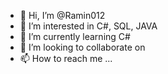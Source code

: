 - 👋 Hi, I’m @Ramin012
- 👀 I’m interested in C#, SQL, JAVA
- 🌱 I’m currently learning C#
- 💞️ I’m looking to collaborate on 
- 📫 How to reach me ...

<!---
Ramin012/Ramin012 is a ✨ special ✨ repository because its `README.md` (this file) appears on your GitHub profile.
You can click the Preview link to take a look at your changes.
--->
